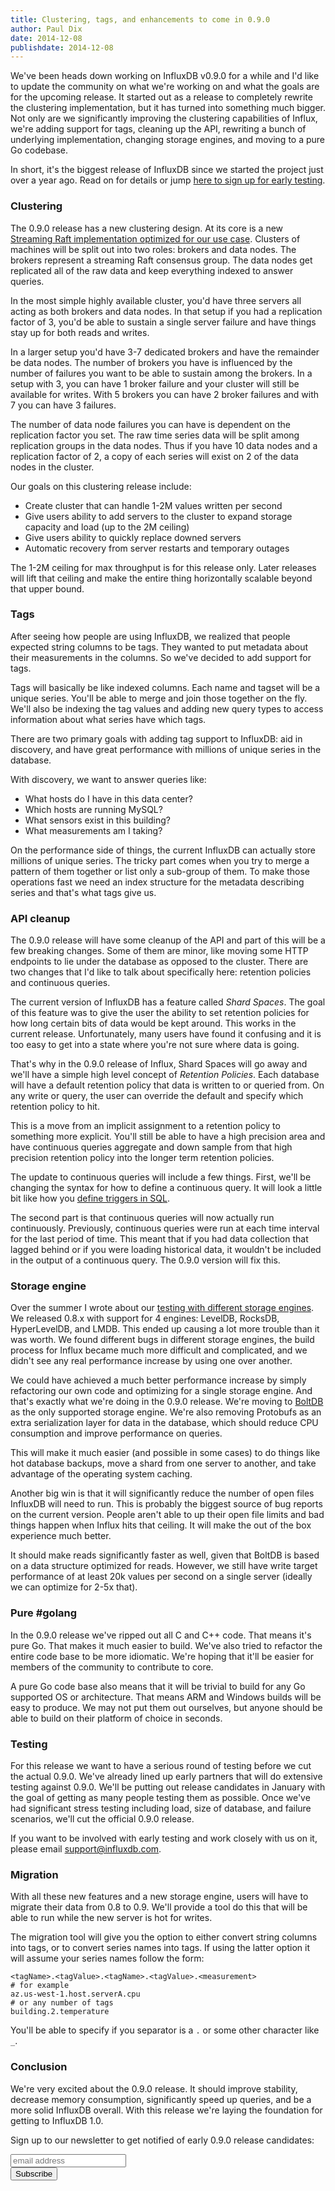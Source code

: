 ```yaml
---
title: Clustering, tags, and enhancements to come in 0.9.0
author: Paul Dix
date: 2014-12-08
publishdate: 2014-12-08
---
```


We've been heads down working on InfluxDB v0.9.0 for a while and I'd like to update the community on what we're working on and what the goals are for the upcoming release. It started out as a release to completely rewrite the clustering implementation, but it has turned into something much bigger. Not only are we significantly improving the clustering capabilities of Influx, we're adding support for tags, cleaning up the API, rewriting a bunch of underlying implementation, changing storage engines, and moving to a pure Go codebase.

In short, it's the biggest release of InfluxDB since we started the project just over a year ago. Read on for details or jump [here to sign up for early testing](#signup).

### Clustering

The 0.9.0 release has a new clustering design. At its core is a new [Streaming Raft implementation optimized for our use case](https://github.com/influxdb/influxdb/tree/master/raft). Clusters of machines will be split out into two roles: brokers and data nodes. The brokers represent a streaming Raft consensus group. The data nodes get replicated all of the raw data and keep everything indexed to answer queries.

In the most simple highly available cluster, you'd have three servers all acting as both brokers and data nodes. In that setup if you had a replication factor of 3, you'd be able to sustain a single server failure and have things stay up for both reads and writes.

In a larger setup you'd have 3-7 dedicated brokers and have the remainder be data nodes. The number of brokers you have is influenced by the number of failures you want to be able to sustain among the brokers. In a setup with 3, you can have 1 broker failure and your cluster will still be available for writes. With 5 brokers you can have 2 broker failures and with 7 you can have 3 failures.

The number of data node failures you can have is dependent on the replication factor you set. The raw time series data will be split among replication groups in the data nodes. Thus if you have 10 data nodes and a replication factor of 2, a copy of each series will exist on 2 of the data nodes in the cluster.

Our goals on this clustering release include:

* Create cluster that can handle 1-2M values written per second
* Give users ability to add servers to the cluster to expand storage capacity and load (up to the 2M ceiling)
* Give users ability to quickly replace downed servers
* Automatic recovery from server restarts and temporary outages

The 1-2M ceiling for max throughput is for this release only. Later releases will lift that ceiling and make the entire thing horizontally scalable beyond that upper bound.

### Tags

After seeing how people are using InfluxDB, we realized that people expected string columns to be tags. They wanted to put metadata about their measurements in the columns. So we've decided to add support for tags.

Tags will basically be like indexed columns. Each name and tagset will be a unique series. You'll be able to merge and join those together on the fly. We'll also be indexing the tag values and adding new query types to access information about what series have which tags.

There are two primary goals with adding tag support to InfluxDB: aid in discovery, and have great performance with millions of unique series in the database.

With discovery, we want to answer queries like:

* What hosts do I have in this data center?
* Which hosts are running MySQL?
* What sensors exist in this building?
* What measurements am I taking?

On the performance side of things, the current InfluxDB can actually store millions of unique series. The tricky part comes when you try to merge a pattern of them together or list only a sub-group of them. To make those operations fast we need an index structure for the metadata describing series and that's what tags give us.

### API cleanup

The 0.9.0 release will have some cleanup of the API and part of this will be a few breaking changes. Some of them are minor, like moving some HTTP endpoints to lie under the database as opposed to the cluster. There are two changes that I'd like to talk about specifically here: retention policies and continuous queries.

The current version of InfluxDB has a feature called *Shard Spaces*. The goal of this feature was to give the user the ability to set retention policies for how long certain bits of data would be kept around. This works in the current release. Unfortunately, many users have found it confusing and it is too easy to get into a state where you're not sure where data is going.

That's why in the 0.9.0 release of Influx, Shard Spaces will go away and we'll have a simple high level concept of *Retention Policies*. Each database will have a default retention policy that data is written to or queried from. On any write or query, the user can override the default and specify which retention policy to hit.

This is a move from an implicit assignment to a retention policy to something more explicit. You'll still be able to have a high precision area and have continuous queries aggregate and down sample from that high precision retention policy into the longer term retention policies.

The update to continuous queries will include a few things. First, we'll be changing the syntax for how to define a continuous query. It will look a little bit like how you [define triggers in SQL](http://msdn.microsoft.com/en-us/library/ms189799.aspx).

The second part is that continuous queries will now actually run continuously. Previously, continuous queries were run at each time interval for the last period of time. This meant that if you had data collection that lagged behind or if you were loading historical data, it wouldn't be included in the output of a continuous query. The 0.9.0 version will fix this.

### Storage engine

Over the summer I wrote about our [testing with different storage engines](http://influxdb.com/blog/2014/06/20/leveldb_vs_rocksdb_vs_hyperleveldb_vs_lmdb_performance.html). We released 0.8.x with support for 4 engines: LevelDB, RocksDB, HyperLevelDB, and LMDB. This ended up causing a lot more trouble than it was worth. We found different bugs in different storage engines, the build process for Influx became much more difficult and complicated, and we didn't see any real performance increase by using one over another.

We could have achieved a much better performance increase by simply refactoring our own code and optimizing for a single storage engine. And that's exactly what we're doing in the 0.9.0 release. We're moving to [BoltDB](https://github.com/boltdb/bolt) as the only supported storage engine. We're also removing Protobufs as an extra serialization layer for data in the database, which should reduce CPU consumption and improve performance on queries.

This will make it much easier (and possible in some cases) to do things like hot database backups, move a shard from one server to another, and take advantage of the operating system caching.

Another big win is that it will significantly reduce the number of open files InfluxDB will need to run. This is probably the biggest source of bug reports on the current version. People aren't able to up their open file limits and bad things happen when Influx hits that ceiling. It will make the out of the box experience much better.

It should make reads significantly faster as well, given that BoltDB is based on a data structure optimized for reads. However, we still have write target performance of at least 20k values per second on a single server (ideally we can optimize for 2-5x that).

### Pure #golang

In the 0.9.0 release we've ripped out all C and C++ code. That means it's pure Go. That makes it much easier to build. We've also tried to refactor the entire code base to be more idiomatic. We're hoping that it'll be easier for members of the community to contribute to core.

A pure Go code base also means that it will be trivial to build for any Go supported OS or architecture. That means ARM and Windows builds will be easy to produce. We may not put them out ourselves, but anyone should be able to build on their platform of choice in seconds.

### Testing

For this release we want to have a serious round of testing before we cut the actual 0.9.0. We've already lined up early partners that will do extensive testing against 0.9.0. We'll be putting out release candidates in January with the goal of getting as many people testing them as possible. Once we've had significant stress testing including load, size of database, and failure scenarios, we'll cut the official 0.9.0 release.

If you want to be involved with early testing and work closely with us on it, please email [support@influxdb.com](mailto:support@influxdb.com).

### Migration

With all these new features and a new storage engine, users will have to migrate their data from 0.8 to 0.9. We'll provide a tool do this that will be able to run while the new server is hot for writes.

The migration tool will give you the option to either convert string columns into tags, or to convert series names into tags. If using the latter option it will assume your series names follow the form:

```
<tagName>.<tagValue>.<tagName>.<tagValue>.<measurement>
# for example
az.us-west-1.host.serverA.cpu
# or any number of tags
building.2.temperature
```

You'll be able to specify if you separator is a `.` or some other character like `_`.

### Conclusion

We're very excited about the 0.9.0 release. It should improve stability, decrease memory consumption, significantly speed up queries, and be a more solid InfluxDB overall. With this release we're laying the foundation for getting to InfluxDB 1.0.

<a id="signup"></a>Sign up to our newsletter to get notified of early 0.9.0 release candidates:

<!-- Begin MailChimp Signup Form -->
<div id="newsletter_signup">
<form action="http://errplane.us5.list-manage.com/subscribe/post?u=4d17b6adac2728b1ea6e4926b&amp;id=08af34971b" method="post" id="mc-embedded-subscribe-form" name="mc-embedded-subscribe-form" class="validate" target="_blank" novalidate>

  <input type="email" value="" name="EMAIL" class="email" id="mce-EMAIL" placeholder="email address" required>
  <div class="clear"><input type="submit" value="Subscribe" name="subscribe" id="mc-embedded-subscribe" class="button radius"></div>
</form>
</div>

<!--End mc_embed_signup-->

